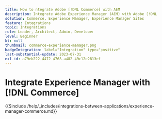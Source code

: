 ```yaml
---
title: How to ntegrate Adobe [!DNL Commerce] with AEM
description: Integrate Adobe Experience Manager (AEM) with Adobe [!DNL Commerce] to build engaging shopping experiences.
solution: Commerce, Experience Manager, Experience Manager Sites
feature: Integrations
topic: Integrations
role: Leader, Architect, Admin, Developer
level: Beginner
kt: null
thumbnail: commerce-experience-manager.png
badgeIntegration: label="Integration" type="positive"
last-substantial-update: 2023-07-31
exl-id: a79eb222-4472-4768-a482-49c12e2813ef
---
```

# Integrate Experience Manager with [!DNL Commerce]

{{$include /help/_includes/integrations-between-applications/experience-manager-commerce.md}}
